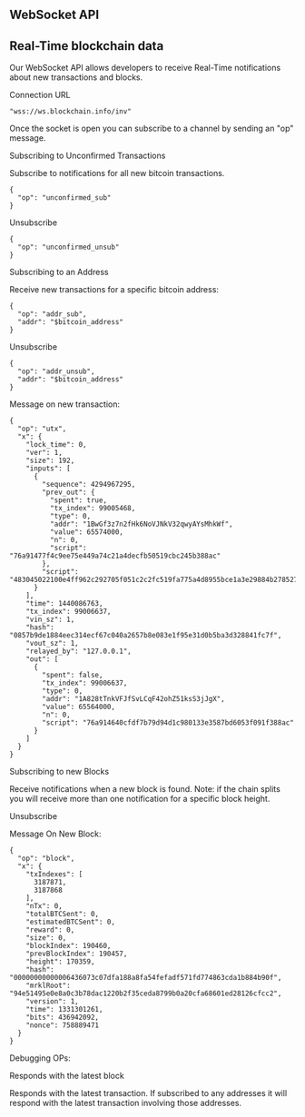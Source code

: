 ## WebSocket API

## Real-Time blockchain data

Our WebSocket API allows developers to receive Real-Time notifications about new transactions and blocks.

Connection URL

```
"wss://ws.blockchain.info/inv"
```

Once the socket is open you can subscribe to a channel by sending an "op" message.

Subscribing to Unconfirmed Transactions

Subscribe to notifications for all new bitcoin transactions.

```
{
  "op": "unconfirmed_sub"
}
```

Unsubscribe

```
{
  "op": "unconfirmed_unsub"
}
```

Subscribing to an Address

Receive new transactions for a specific bitcoin address:

```
{
  "op": "addr_sub",
  "addr": "$bitcoin_address"
}
```

Unsubscribe

```
{
  "op": "addr_unsub",
  "addr": "$bitcoin_address"
}
```

Message on new transaction:

```
{
  "op": "utx",
  "x": {
    "lock_time": 0,
    "ver": 1,
    "size": 192,
    "inputs": [
      {
        "sequence": 4294967295,
        "prev_out": {
          "spent": true,
          "tx_index": 99005468,
          "type": 0,
          "addr": "1BwGf3z7n2fHk6NoVJNkV32qwyAYsMhkWf",
          "value": 65574000,
          "n": 0,
          "script": "76a91477f4c9ee75e449a74c21a4decfb50519cbc245b388ac"
        },
        "script": "483045022100e4ff962c292705f051c2c2fc519fa775a4d8955bce1a3e29884b2785277999ed02200b537ebd22a9f25fbbbcc9113c69c1389400703ef2017d80959ef0f1d685756c012102618e08e0c8fd4c5fe539184a30fe35a2f5fccf7ad62054cad29360d871f8187d"
      }
    ],
    "time": 1440086763,
    "tx_index": 99006637,
    "vin_sz": 1,
    "hash": "0857b9de1884eec314ecf67c040a2657b8e083e1f95e31d0b5ba3d328841fc7f",
    "vout_sz": 1,
    "relayed_by": "127.0.0.1",
    "out": [
      {
        "spent": false,
        "tx_index": 99006637,
        "type": 0,
        "addr": "1A828tTnkVFJfSvLCqF42ohZ51ksS3jJgX",
        "value": 65564000,
        "n": 0,
        "script": "76a914640cfdf7b79d94d1c980133e3587bd6053f091f388ac"
      }
    ]
  }
}
```

Subscribing to new Blocks

Receive notifications when a new block is found. Note: if the chain splits you will receive more than one notification for a specific block height.

Unsubscribe

Message On New Block:

```
{
  "op": "block",
  "x": {
    "txIndexes": [
      3187871,
      3187868
    ],
    "nTx": 0,
    "totalBTCSent": 0,
    "estimatedBTCSent": 0,
    "reward": 0,
    "size": 0,
    "blockIndex": 190460,
    "prevBlockIndex": 190457,
    "height": 170359,
    "hash": "00000000000006436073c07dfa188a8fa54fefadf571fd774863cda1b884b90f",
    "mrklRoot": "94e51495e0e8a0c3b78dac1220b2f35ceda8799b0a20cfa68601ed28126cfcc2",
    "version": 1,
    "time": 1331301261,
    "bits": 436942092,
    "nonce": 758889471
  }
}
```

Debugging OPs:

Responds with the latest block

Responds with the latest transaction. If subscribed to any addresses it will respond with the latest transaction involving those addresses.